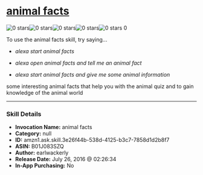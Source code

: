 # [animal facts](http://alexa.amazon.com/#skills/amzn1.ask.skill.3e26f44b-538d-4125-b3c7-7858d1d2b8f7)
![0 stars](../../images/ic_star_border_black_18dp_1x.png)![0 stars](../../images/ic_star_border_black_18dp_1x.png)![0 stars](../../images/ic_star_border_black_18dp_1x.png)![0 stars](../../images/ic_star_border_black_18dp_1x.png)![0 stars](../../images/ic_star_border_black_18dp_1x.png) 0

To use the animal facts skill, try saying...

* *alexa start animal facts*

* *alexa open animal facts and tell me an animal fact*

* *alexa start animal facts and give me some animal information*

some interesting animal facts that help you with the animal quiz and to gain knowledge of the animal world

***

### Skill Details

* **Invocation Name:** animal facts
* **Category:** null
* **ID:** amzn1.ask.skill.3e26f44b-538d-4125-b3c7-7858d1d2b8f7
* **ASIN:** B01J083SZQ
* **Author:** earlwackerly
* **Release Date:** July 26, 2016 @ 02:26:34
* **In-App Purchasing:** No
